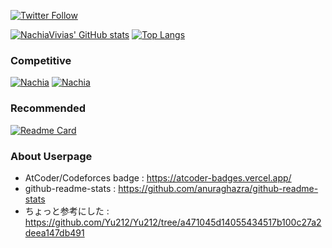 
[![Twitter Follow](https://img.shields.io/twitter/follow/NachiaVivias?style=social)](https://twitter.com/NachiaVivias)

[![NachiaVivias' GitHub stats](https://github-readme-stats.vercel.app/api?username=NachiaVivias)](https://github.com/anuraghazra/github-readme-stats)
[![Top Langs](https://github-readme-stats.vercel.app/api/top-langs/?username=NachiaVivias&custom_title=Most%20Used%20C%2B%2B&layout=compact)](https://github.com/anuraghazra/github-readme-stats)

### Competitive

[![Nachia](https://img.shields.io/endpoint?url=https%3A%2F%2Fatcoder-badges.now.sh%2Fapi%2Fatcoder%2Fjson%2FNachia)](https://atcoder.jp/users/Nachia)
[![Nachia](https://img.shields.io/endpoint?url=https%3A%2F%2Fatcoder-badges.now.sh%2Fapi%2Fcodeforces%2Fjson%2FNachia)](https://codeforces.com/profile/Nachia)

### Recommended

[![Readme Card](https://github-readme-stats.vercel.app/api/pin/?username=NachiaVivias&repo=cp-library)](https://github.com/NachiaVivias/cp-library)

### About Userpage

- AtCoder/Codeforces badge : https://atcoder-badges.vercel.app/
- github-readme-stats : https://github.com/anuraghazra/github-readme-stats
- ちょっと参考にした : https://github.com/Yu212/Yu212/tree/a471045d14055434517b100c27a2deea147db491

<!--
**NachiaVivias/NachiaVivias** is a ✨ _special_ ✨ repository because its `README.md` (this file) appears on your GitHub profile.

Here are some ideas to get you started:

- 🔭 I’m currently working on ...
- 🌱 I’m currently learning ...
- 👯 I’m looking to collaborate on ...
- 🤔 I’m looking for help with ...
- 💬 Ask me about ...
- 📫 How to reach me: ...
- 😄 Pronouns: ...
- ⚡ Fun fact: ...
-->
